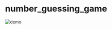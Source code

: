 # number_guessing_game

![demo](https://user-images.githubusercontent.com/43244010/93014300-38a16b80-f5da-11ea-9afc-991cbe805846.gif)



